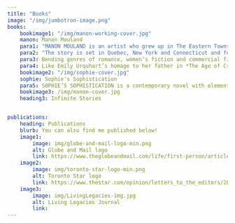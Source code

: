 ```yaml
---
title: "Books"
image: "/img/jumbotron-image.png"
books:
    bookimage1: "/img/manon-working-cover.jpg"
    manon: Manon Mouland
    para1: "MANON MOULAND is an artist who grew up in The Eastern Townships of Quebec, raised by a single Dad. Her longing for a larger family creates a confounding rootlessness and contributes to her insecurity. When her father dies she learns that she does indeed have family when a second cousin shows up at his funeral. He becomes the object of her misguided love as she later learns he is actually her half brother."
    para2: "The story is set in Quebec, New York and Connecticut and follows Manon through her mid-twenties, during major changes in her life. She is transformed over this period by experiencing some of her greatest sorrows and fulfilling her greatest dreams. From small town loner and frustrated artist to a recognized talent and philanthropist, and she is embraced by a new acquired family. Readers glimpse into the mind of an artist, experience her passions, and see how Manon, with a cast of characters around her, including several lovers, emerges as a grounded and confident woman."
    para3: Bending genres of romance, women’s fiction and commercial fiction, this is a twist on the ‘male quest’ story. Scenes are painted with rich description, placing the reader into the spaces that Manon occupies. The story is laced with references to art, enriching the reader with an appreciation of it from an artist’s point of view. 
    para4: Like Emily Urquhart’s homage to her father in *The Age of Creativity* and Margaret Atwood’s coming of age story about an artist in *Cat’s Eye*, *Manon Mouland* illuminates the process of making art and exposes the artist’s soul.
    bookimage2: "/img/sophie-cover.jpg"
    sophie: Sophie's Sophistication
    para5: SOPHIE’S SOPHISTICATION is a contemporary novel with elements as bizarre as the obsession of HH Humbert in Lolita; the pathos of Philip Carey in Of Human Bondage; the nymphomaniacal sexuality of Sabina in Delta of Venus and even the unlikely relationship of Anastasia Steele and Christian Grey in Fifty Shades of Grey. Sophie oozes an innocent sensuality that makes her irresistible to male and female readers alike.
    bookimage3: /img/manon-cover.jpg
    heading3: Infinite Stories


publications: 
    heading: Publications
    blurb: You can also find me published below!
    image1: 
        image: img/globe-and-mail-logo-min.png
        alt: Globe and Mail logo
        link: https://www.theglobeandmail.com/life/first-person/article-ive-discovered-the-true-gift-of-this-dreary-bleary-month/
    image2: 
        image: img/toronto-star-logo-min.png
        alt: Toronto Star logo
        link: https://www.thestar.com/opinion/letters_to_the_editors/2016/05/01/electronics-without-ethics-is-not-progress.html
    image3: 
        image: img/LivingLegacies-img.jpg
        alt: Living Legacies Journal
        link: 
---
```

